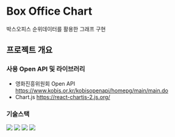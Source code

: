 # Box Office Chart
박스오피스 순위데이터를 활용한 그래프 구현
## 프로젝트 개요
### 사용 Open API 및 라이브러리
* 영화진흥위원회 Open API https://www.kobis.or.kr/kobisopenapi/homepg/main/main.do
* Chart.js https://react-chartjs-2.js.org/
### 기술스택
  <img src="https://img.shields.io/badge/HTML5-E34F26?style=flat-square&logo=HTML5&logoColor=white"/></a>
  <img src="https://img.shields.io/badge/CSS3-1572B6?style=flat-square&logo=CSS3&logoColor=white"/></a>
  <img src="https://img.shields.io/badge/React-61DAFB?style=flat-square&logo=React&logoColor=white"/></a>
  <img src="https://img.shields.io/badge/Redux-764ABC?style=flat-square&logo=Redux&logoColor=white"/></a>
  
